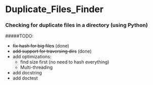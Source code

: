 # Duplicate_Files_Finder
### Checking for duplicate files in a directory (using Python)

#####TODO:
* ~~fix hash for big files~~ (done)
* ~~add support for traversing dirs~~ (done)
* add optimizations:
  - find size first (no need to hash everything)
  - Multi-threading 
* add docstring
* add doctest
